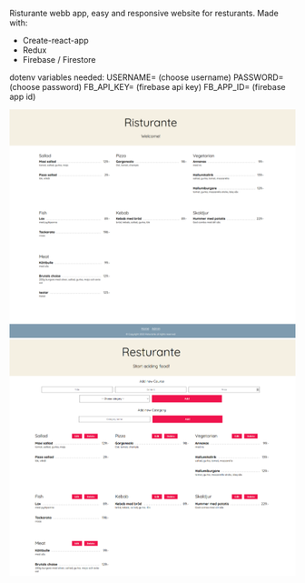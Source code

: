 Risturante webb app, easy and responsive website for resturants.
Made with:

- Create-react-app
- Redux
- Firebase / Firestore

dotenv variables needed:
USERNAME= (choose username)
PASSWORD= (choose password)
FB_API_KEY= (firebase api key)
FB_APP_ID= (firebase app id)

![Example of the app 1](/example1.png)
![Example of the app 2](/example2.png)
